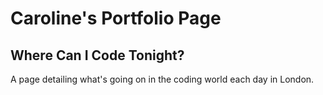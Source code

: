 # Caroline's Portfolio Page

## Where Can I Code Tonight?
A page detailing what's going on in the coding world each day in London.

